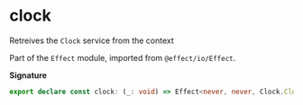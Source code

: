 # clock

Retreives the `Clock` service from the context

Part of the `Effect` module, imported from `@effect/io/Effect`.

**Signature**

```ts
export declare const clock: (_: void) => Effect<never, never, Clock.Clock>
```

